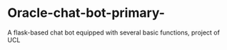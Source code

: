 # Oracle-chat-bot-primary-
A flask-based chat bot equipped with several basic functions, project of UCL 
